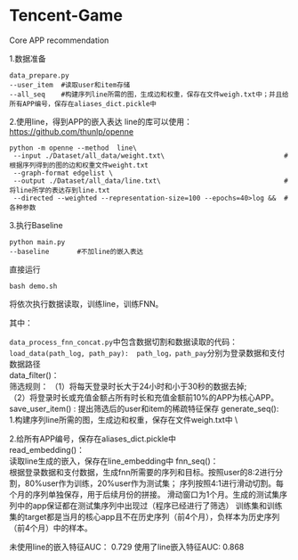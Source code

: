 # Tencent-Game
Core APP recommendation

1.数据准备

```
data_prepare.py 
--user_item  #读取user和item存储
--all_seq    #构建序列line所需的图，生成边和权重，保存在文件weigh.txt中；并且给所有APP编号，保存在aliases_dict.pickle中
```

2.使用line，得到APP的嵌入表达
line的库可以使用：https://github.com/thunlp/openne
```
python -m openne --method  line\
 --input ./Dataset/all_data/weight.txt\                              #根据序列得到的图的边和权重文件weight.txt
 --graph-format edgelist \
 --output ./Dataset/all_data/line.txt\                               #将line所学的表达存到line.txt
 --directed --weighted --representation-size=100 --epochs=40>log &&  #各种参数
```
3.执行Baseline

```
python main.py 
--baseline       #不加line的嵌入表达
```
直接运行
```
bash demo.sh
```
将依次执行数据读取，训练line，训练FNN。

其中：

```data_process_fnn_concat.py```中包含数据切割和数据读取的代码：  
```load_data(path_log, path_pay):  path_log，path_pay```分别为登录数据和支付数据路径  
data_filter()：                       
筛选规则：
（1）将每天登录时长大于24小时和小于30秒的数据去掉;  
（2）将登录时长或充值金额占所有时长和充值金额前10%的APP为核心APP。  
save_user_item() :                   提出筛选后的user和item的稀疏特征保存
generate_seq():                      
1.构建序列line所需的图，生成边和权重，保存在文件weigh.txt中 \

2.给所有APP编号，保存在aliases_dict.pickle中\
read_embedding()：                    
读取line生成的嵌入，保存在line_embedding中
fnn_seq()：    
根据登录数据和支付数据，生成fnn所需要的序列和目标。按照user的8:2进行分割，80%user作为训练，20%user作为测试集；
序列按照4:1进行滑动切割。每个月的序列单独保存，用于后续月份的拼接。
滑动窗口为1个月。生成的测试集序列中的app保证都在测试集序列中出现过（程序已经进行了筛选）
训练集和训练集的target都是当月的核心app且不在历史序列（前4个月），负样本为历史序列（前4个月）中的样本。
			   
未使用line的嵌入特征AUC：   0.729
使用了line嵌入特征AUC:      0.868
